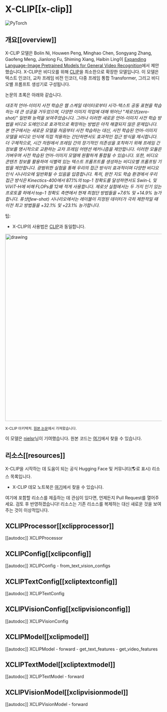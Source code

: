 <!--Copyright 2022 The HuggingFace Team. All rights reserved.

Licensed under the Apache License, Version 2.0 (the "License"); you may not use this file except in compliance with
the License. You may obtain a copy of the License at

http://www.apache.org/licenses/LICENSE-2.0

Unless required by applicable law or agreed to in writing, software distributed under the License is distributed on
an "AS IS" BASIS, WITHOUT WARRANTIES OR CONDITIONS OF ANY KIND, either express or implied. See the License for the
specific language governing permissions and limitations under the License.

⚠️ Note that this file is in Markdown but contain specific syntax for our doc-builder (similar to MDX) that may not be
rendered properly in your Markdown viewer.

-->

# X-CLIP[[x-clip]]

<div class="flex flex-wrap space-x-1">
<img alt="PyTorch" src="https://img.shields.io/badge/PyTorch-DE3412?style=flat&logo=pytorch&logoColor=white">
</div>

## 개요[[overview]]

X-CLIP 모델은 Bolin Ni, Houwen Peng, Minghao Chen, Songyang Zhang, Gaofeng Meng, Jianlong Fu, Shiming Xiang, Haibin Ling이 [Expanding Language-Image Pretrained Models for General Video Recognition](https://huggingface.co/papers/2208.02816)에서 제안했습니다.
X-CLIP은 비디오를 위해 [CLIP](clip)을 최소한으로 확장한 모델입니다. 이 모델은 텍스트 인코더, 교차 프레임 비전 인코더, 다중 프레임 통합 Transformer, 그리고 비디오별 프롬프트 생성기로 구성됩니다.

논문의 초록은 아래와 같습니다.

*대조적 언어-이미지 사전 학습은 웹 스케일 데이터로부터 시각-텍스트 공동 표현을 학습하는 데 큰 성공을 거두었으며, 다양한 이미지 작업에 대해 뛰어난 "제로샷(zero-shot)" 일반화 능력을 보여주었습니다. 그러나 이러한 새로운 언어-이미지 사전 학습 방법을 비디오 도메인으로 효과적으로 확장하는 방법은 아직 해결되지 않은 문제입니다. 본 연구에서는 새로운 모델을 처음부터 사전 학습하는 대신, 사전 학습된 언어-이미지 모델을 비디오 인식에 직접 적용하는 간단하면서도 효과적인 접근 방식을 제시합니다. 더 구체적으로, 시간 차원에서 프레임 간의 장기적인 의존성을 포착하기 위해 프레임 간 정보를 명시적으로 교환하는 교차 프레임 어텐션 메커니즘을 제안합니다. 이러한 모듈은 가벼우며 사전 학습된 언어-이미지 모델에 원활하게 통합될 수 있습니다. 또한, 비디오 콘텐츠 정보를 활용하여 식별력 있는 텍스트 프롬프트를 생성하는 비디오별 프롬프팅 기법을 제안합니다. 광범위한 실험을 통해 우리의 접근 방식이 효과적이며 다양한 비디오 인식 시나리오에 일반화될 수 있음을 입증합니다. 특히, 완전 지도 학습 환경에서 우리 접근 방식은 Kinectics-400에서 87.1%의 top-1 정확도를 달성하면서도 Swin-L 및 ViViT-H에 비해 FLOPs를 12배 적게 사용합니다. 제로샷 실험에서는 두 가지 인기 있는 프로토콜 하에서 top-1 정확도 측면에서 현재 최첨단 방법들을 +7.6% 및 +14.9% 능가합니다. 퓨샷(few-shot) 시나리오에서는 레이블이 지정된 데이터가 극히 제한적일 때 이전 최고 방법들을 +32.1% 및 +23.1% 능가합니다.*

팁:

- X-CLIP의 사용법은 [CLIP](clip)과 동일합니다.

<img src="https://huggingface.co/datasets/huggingface/documentation-images/resolve/main/transformers/model_doc/xclip_architecture.png"
alt="drawing" width="600"/>

<small> X-CLIP 아키텍처. <a href="https://huggingface.co/papers/2208.02816">원본 논문</a>에서 가져왔습니다. </small>

이 모델은 [nielsr](https://huggingface.co/nielsr)님이 기여했습니다.
원본 코드는 [여기](https://github.com/microsoft/VideoX/tree/master/X-CLIP)에서 찾을 수 있습니다.

## 리소스[[resources]]

X-CLIP을 시작하는 데 도움이 되는 공식 Hugging Face 및 커뮤니티(🌎로 표시) 리소스 목록입니다.

- X-CLIP 데모 노트북은 [여기](https://github.com/NielsRogge/Transformers-Tutorials/tree/master/X-CLIP)에서 찾을 수 있습니다.

여기에 포함할 리소스를 제출하는 데 관심이 있다면, 언제든지 Pull Request를 열어주세요. 검토 후 반영하겠습니다! 리소스는 기존 리소스를 복제하는 대신 새로운 것을 보여주는 것이 이상적입니다.

## XCLIPProcessor[[xclipprocessor]]

[[autodoc]] XCLIPProcessor

## XCLIPConfig[[xclipconfig]]

[[autodoc]] XCLIPConfig
    - from_text_vision_configs

## XCLIPTextConfig[[xcliptextconfig]]

[[autodoc]] XCLIPTextConfig

## XCLIPVisionConfig[[xclipvisionconfig]]

[[autodoc]] XCLIPVisionConfig

## XCLIPModel[[xclipmodel]]

[[autodoc]] XCLIPModel
    - forward
    - get_text_features
    - get_video_features

## XCLIPTextModel[[xcliptextmodel]]

[[autodoc]] XCLIPTextModel
    - forward

## XCLIPVisionModel[[xclipvisionmodel]]

[[autodoc]] XCLIPVisionModel
    - forward